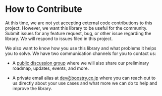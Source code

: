 # How to Contribute

At this time, we are not yet accepting external code contributions to this
project. However, we want this library to be useful for the community. Submit
issues for any feature request, bug, or other issue regarding the library. We
will respond to issues filed in this project.

We also want to know how you use this library and what problems it helps you to
solve. We have two communication channels for you to contact us:

* A [public discussion group](https://github.com/BoostryJP/ibet-SmartContract/discussions)
where we will also share our preliminary roadmap, updates, events, and more.

* A private email alias at
[dev@boostry.co.jp](mailto:dev@boostry.co.jp)
where you can reach out to us directly about your use cases and what more we can
do to help and improve the library.
